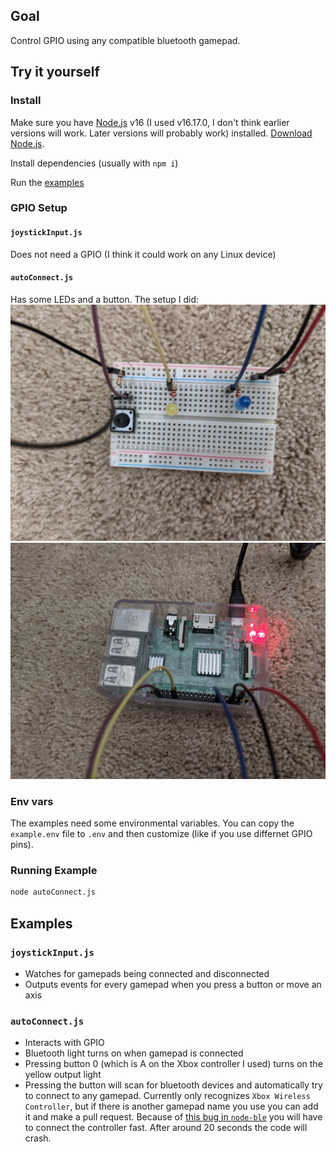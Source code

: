 ## Goal
Control GPIO using any compatible bluetooth gamepad.

## Try it yourself
### Install
Make sure you have [Node.js](https://nodejs.org/en/) v16 (I used v16.17.0, I don't think earlier versions will work. Later versions will probably work) installed. [Download Node.js](https://nodejs.org/en/download/).

Install dependencies (usually with `npm i`)

Run the [examples](#examples)

### GPIO Setup
#### `joystickInput.js` 
Does not need a GPIO (I think it could work on any Linux device)

#### `autoConnect.js`
Has some LEDs and a button. The setup I did:
![Picture 0](https://raw.githubusercontent.com/ChocolateLoverRaj/linux-gamepad-input/499f6723a65de8b9e6352093d6183e7d53b78263/autoConnectPicture0.jpg)
![Picture 1](https://raw.githubusercontent.com/ChocolateLoverRaj/linux-gamepad-input/499f6723a65de8b9e6352093d6183e7d53b78263/autoConnectPicture1.jpg)

### Env vars
The examples need some environmental variables. You can copy the `example.env` file to `.env` and then customize (like if you use differnet GPIO pins).

### Running Example
```sh
node autoConnect.js
```

## Examples
### `joystickInput.js`
- Watches for gamepads being connected and disconnected
- Outputs events for every gamepad when you press a button or move an axis

### `autoConnect.js`
- Interacts with GPIO
- Bluetooth light turns on when gamepad is connected
- Pressing button 0 (which is A on the Xbox controller I used) turns on the yellow output light
- Pressing the button will scan for bluetooth devices and automatically try to connect to any gamepad. Currently only recognizes `Xbox Wireless Controller`, but if there is another gamepad name you use you can add it and make a pull request. Because of [this bug in `node-ble`](https://github.com/chrvadala/node-ble/issues/36) you will have to connect the controller fast. After around 20 seconds the code will crash.
